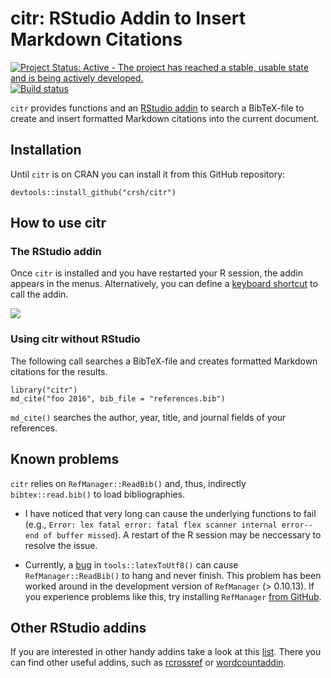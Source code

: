 citr: RStudio Addin to Insert Markdown Citations
================

[![Project Status: Active - The project has reached a stable, usable state and is being actively developed.](http://www.repostatus.org/badges/latest/active.svg)](http://www.repostatus.org/#active) [![Build status](https://travis-ci.org/crsh/citr.svg?branch=master)](https://travis-ci.org/crsh/citr)

`citr` provides functions and an [RStudio addin](https://rstudio.github.io/rstudioaddins/) to search a BibTeX-file to create and insert formatted Markdown citations into the current document.

Installation
------------

Until `citr` is on CRAN you can install it from this GitHub repository:

``` {r}
devtools::install_github("crsh/citr")
```

How to use citr
---------------

### The RStudio addin

Once `citr` is installed and you have restarted your R session, the addin appears in the menus. Alternatively, you can define a [keyboard shortcut](https://rstudio.github.io/rstudioaddins/#keyboard-shorcuts) to call the addin.

![](inst/images/addin_demo.gif)

### Using citr without RStudio

The following call searches a BibTeX-file and creates formatted Markdown citations for the results.

``` {r}
library("citr")
md_cite("foo 2016", bib_file = "references.bib")
```

`md_cite()` searches the author, year, title, and journal fields of your references.

Known problems
--------------

`citr` relies on `RefManager::ReadBib()` and, thus, indirectly `bibtex::read.bib()` to load bibliographies.

-   I have noticed that very long can cause the underlying functions to fail (e.g., `Error: lex fatal error: fatal flex scanner internal error--end of buffer missed`). A restart of the R session may be neccessary to resolve the issue.

-   Currently, a [bug](https://github.com/mwmclean/RefManageR/issues/16) in `tools::latexToUtf8()` can cause `RefManager::ReadBib()` to hang and never finish. This problem has been worked around in the development version of `RefManager` (&gt; 0.10.13). If you experience problems like this, try installing `RefManager` [from GitHub](https://github.com/mwmclean/RefManageR).

Other RStudio addins
--------------------

If you are interested in other handy addins take a look at this [list](https://github.com/daattali/addinslist#readme). There you can find other useful addins, such as [rcrossref](https://github.com/ropensci/rcrossref) or [wordcountaddin](https://github.com/benmarwick/wordcountaddin).
